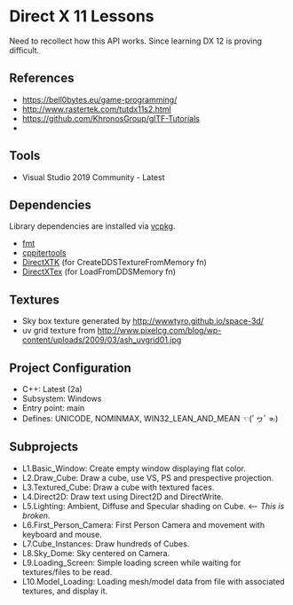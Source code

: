 ﻿# Direct X 11 Lessons
Need to recollect how this API works.
Since learning DX 12 is proving difficult.

## References
- https://bell0bytes.eu/game-programming/
- http://www.rastertek.com/tutdx11s2.html
- https://github.com/KhronosGroup/glTF-Tutorials
- 

## Tools
- Visual Studio 2019 Community - Latest

## Dependencies
Library dependencies are installed via [vcpkg](https://github.com/microsoft/vcpkg). 
- [fmt](https://fmt.dev/latest/index.html)
- [cppitertools](https://github.com/ryanhaining/cppitertools)
- [DirectXTK](https://github.com/microsoft/DirectXTK) (for CreateDDSTextureFromMemory fn)
- [DirectXTex](https://github.com/microsoft/DirectXTex) (for LoadFromDDSMemory fn)

## Textures 
- Sky box texture generated by http://wwwtyro.github.io/space-3d/
- uv grid texture from http://www.pixelcg.com/blog/wp-content/uploads/2009/03/ash_uvgrid01.jpg

## Project Configuration
- C++: Latest (2a)
- Subsystem: Windows
- Entry point: main
- Defines: UNICODE, NOMINMAX, WIN32_LEAN_AND_MEAN  ☜(ﾟヮﾟ☜)

## Subprojects
- L1.Basic_Window: Create empty window displaying flat color.
- L2.Draw_Cube: Draw a cube, use VS, PS and prespective projection.
- L3.Textured_Cube: Draw a cube with textured faces.
- L4.Direct2D: Draw text using Direct2D and DirectWrite.
- L5.Lighting: Ambient, Diffuse and Specular shading on Cube. <-- *This is broken*.
- L6.First_Person_Camera: First Person Camera and movement with keyboard and mouse.
- L7.Cube_Instances: Draw hundreds of Cubes.
- L8.Sky_Dome: Sky centered on Camera.
- L9.Loading_Screen: Simple loading screen while waiting for textures/files to be read.
- L10.Model_Loading: Loading mesh/model data from file with associated textures, and display it.